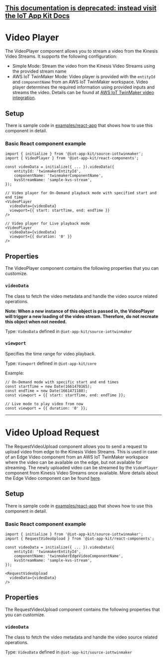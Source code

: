 ## [This documentation is deprecated: instead visit the IoT App Kit Docs](https://awslabs.github.io/iot-app-kit/)

# Video Player

The VideoPlayer component allows you to stream a video from the Kinesis Video Streams. It supports the following configuration:

- Simple Mode: Stream the video from the Kinesis Video Streams using the provided stream name
- AWS IoT TwinMaker Mode: Video player is provided with the `entityId` and `componentName` from an AWS IoT TwinMaker workspace. Video player determines the required information using provided inputs and streams the video. Details can be found at [AWS IoT TwinMaker video integration](https://docs.aws.amazon.com/iot-twinmaker/latest/guide/video-integration.html).

## Setup

There is sample code in [examples/react-app](https://github.com/awslabs/iot-app-kit/tree/main/examples/react-app) that shows how to use this component in detail.

### Basic React component example

```tsx
import { initialize } from '@iot-app-kit/source-iottwinmaker';
import { VideoPlayer } from '@iot-app-kit/react-components';

const videoData = initialize({ ... }).videoData({
    entityId: 'twinmakerEntityId',
    componentName: 'twinmakerComponentName',
    kvsStreamName: 'sample-kvs-stream',
});

// Video player for On-Demand playback mode with specified start and end time
<VideoPlayer
  videoData={videoData}
  viewport={{ start: startTime, end: endTime }}
/>

// Video player for Live playback mode
<VideoPlayer
  videoData={videoData}
  viewport={{ duration: '0' }}
/>
```

## Properties

The VideoPlayer component contains the following properties that you can customize.

### `videoData`

The class to fetch the video metadata and handle the video source related operations.

**Note: When a new instance of this object is passed in, the VideoPlayer will trigger a new loading of the video stream. Therefore, do not recreate this object when not needed.**

Type: `VideoData` defined in `@iot-app-kit/source-iottwinmaker`

### `viewport`

Specifies the time range for video playback.

Type: `Viewport` defined in `@iot-app-kit/core`

Example:

```tsx
// On-Demand mode with specific start and end times
const startTime = new Date(1661470165);
const endTime = new Date(1661471180);
const viewport = {{ start: startTime, end: endTime }};

// Live mode to play video from now
const viewport = {{ duration: '0' }};
```

---

# Video Upload Request

The RequestVideoUpload component allows you to send a request to upload video from edge to the Kinesis Video Streams. This is used in case of an Edge Video component from an AWS IoT TwinMaker workspace where the video can be available on the edge, but not available for streaming. The newly uploaded video can be streamed by the `VideoPlayer` component from Kinesis Video Streams once available. More details about the Edge Video component can be found [here](https://docs.aws.amazon.com/iot-twinmaker/latest/guide/video-integration.html).

## Setup

There is sample code in [examples/react-app](https://github.com/awslabs/iot-app-kit/tree/main/examples/react-app) that shows how to use this component in detail.

### Basic React component example

```tsx
import { initialize } from '@iot-app-kit/source-iottwinmaker';
import { RequestVideoUpload } from '@iot-app-kit/react-components';

const videoData = initialize({ ... }).videoData({
    entityId: 'twinmakerEntityId',
    componentName: 'twinmakerEdgeVideoComponentName',
    kvsStreamName: 'sample-kvs-stream',
});

<RequestVideoUpload
  videoData={videoData}
/>
```

## Properties

The RequestVideoUpload component contains the following properties that you can customize.

### `videoData`

The class to fetch the video metadata and handle the video source related operations.

Type: `VideoData` defined in `@iot-app-kit/source-iottwinmaker`
